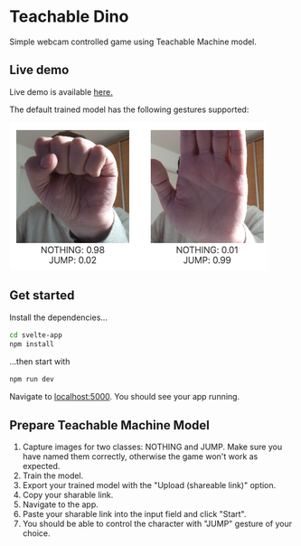 # Teachable Dino

Simple webcam controlled game using Teachable Machine model.

## Live demo

Live demo is available [here.](https://gregavrbancic.github.io/teachable-dino/)

The default trained model has the following gestures supported:

![Gestures](public/gestures.png "Supported gestures")


## Get started

Install the dependencies...

```bash
cd svelte-app
npm install
```

...then start with

```bash
npm run dev
```

Navigate to [localhost:5000](http://localhost:5000). You should see your app running.

## Prepare Teachable Machine Model

1. Capture images for two classes: NOTHING and JUMP. Make sure you have named them correctly, otherwise the game won't work as expected.
2. Train the model.
3. Export your trained model with the "Upload (shareable link)" option.
4. Copy your sharable link.
5. Navigate to the app.
6. Paste your sharable link into the input field and click "Start".
7. You should be able to control the character with "JUMP" gesture of your choice.
